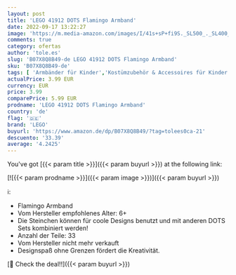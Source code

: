 ```yaml
---
layout: post
title: 'LEGO 41912 DOTS Flamingo Armband'
date: 2022-09-17 13:22:27
image: 'https://m.media-amazon.com/images/I/41s+sP+fi9S._SL500_._SL400_.jpg'
comments: true
category: ofertas
author: 'tole.es'
slug: 'B07X8Q8B49-de LEGO 41912 DOTS Flamingo Armband'
sku: 'B07X8Q8B49-de'
tags: [ 'Armbänder für Kinder','Kostümzubehör & Accessoires für Kinder','Schmuck für Kostüme','Spielzeug','Verkleiden & Kinderrollenspiele','lego','🇩🇪', ]
actualPrice: 3.99 EUR
currency: EUR
price: 3.99
comparePrice: 5.99 EUR
prodname: 'LEGO 41912 DOTS Flamingo Armband'
country: 'de'
flag: '🇩🇪'
brand: 'LEGO'
buyurl: 'https://www.amazon.de/dp/B07X8Q8B49/?tag=tolees0ca-21'
descuento: '33.39'
average: '4.2425'
---
```


You've got [{{< param title >}}]({{< param buyurl >}}) at the following link:

[![{{< param prodname >}}]({{< param image >}})]({{< param buyurl >}})

ℹ️:

- Flamingo Armband
- Vom Hersteller empfohlenes Alter: 6+
- Die Steinchen können für coole Designs benutzt und mit anderen DOTS Sets kombiniert werden!
- Anzahl der Teile: 33
- Vom Hersteller nicht mehr verkauft
- Designspaß ohne Grenzen fördert die Kreativität.

[🛒 Check the deal!!]({{< param buyurl >}})
